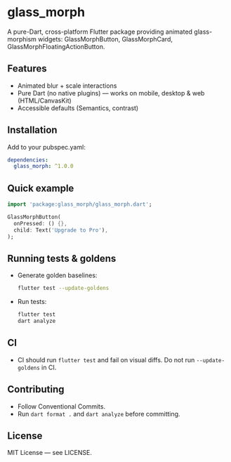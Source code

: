 # glass_morph

A pure-Dart, cross-platform Flutter package providing animated glass-morphism widgets: GlassMorphButton, GlassMorphCard, GlassMorphFloatingActionButton.

## Features

- Animated blur + scale interactions
- Pure Dart (no native plugins) — works on mobile, desktop & web (HTML/CanvasKit)
- Accessible defaults (Semantics, contrast)

## Installation

Add to your pubspec.yaml:

```yaml
dependencies:
  glass_morph: ^1.0.0
```

## Quick example

```dart
import 'package:glass_morph/glass_morph.dart';

GlassMorphButton(
  onPressed: () {},
  child: Text('Upgrade to Pro'),
);
```

## Running tests & goldens

- Generate golden baselines:

  ```bash
  flutter test --update-goldens
  ```

- Run tests:

  ```bash
  flutter test
  dart analyze
  ```

## CI

- CI should run `flutter test` and fail on visual diffs. Do not run `--update-goldens` in CI.

## Contributing

- Follow Conventional Commits.
- Run `dart format .` and `dart analyze` before committing.

## License

MIT License — see LICENSE.
